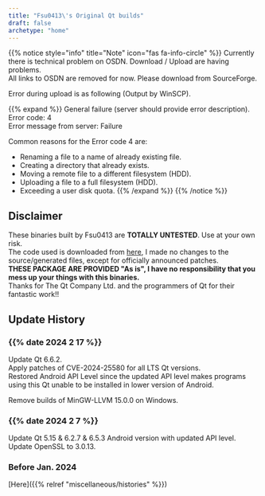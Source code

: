 ```yaml
---
title: "Fsu0413\'s Original Qt builds"
draft: false
archetype: "home"
---
```


{{% notice style="info" title="Note"  icon="fas fa-info-circle" %}}
Currently there is technical problem on OSDN. Download / Upload are having problems.  
All links to OSDN are removed for now. Please download from SourceForge.

Error during upload is as following (Output by WinSCP).

{{% expand %}}
General failure (server should provide error description).  
Error code: 4  
Error message from server: Failure

Common reasons for the Error code 4 are:
- Renaming a file to a name of already existing file.
- Creating a directory that already exists.
- Moving a remote file to a different filesystem (HDD).
- Uploading a file to a full filesystem (HDD).
- Exceeding a user disk quota.
{{% /expand %}}
{{% /notice %}}

## Disclaimer

These binaries built by Fsu0413 are __TOTALLY UNTESTED__. Use at your own risk.  
The code used is downloaded from [here](http://download.qt.io), I made no changes to the source/generated files, except for officially announced patches.  
__THESE PACKAGE ARE PROVIDED "As is", I have no responsibility that you mess up your things with this binaries.__  
Thanks for The Qt Company Ltd. and the programmers of Qt for their fantastic work!!

## Update History

### {{% date 2024 2 17 %}}
Update Qt 6.6.2.    
Apply patches of CVE-2024-25580 for all LTS Qt versions.    
Restored Android API Level since the updated API level makes programs using this Qt unable to be installed in lower version of Android.

Remove builds of MinGW-LLVM 15.0.0 on Windows.

### {{% date 2024 2 7 %}}
Update Qt 5.15 & 6.2.7 & 6.5.3 Android version with updated API level.  
Update OpenSSL to 3.0.13.

### Before Jan. 2024

[Here]({{% relref "miscellaneous/histories" %}})
